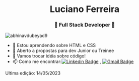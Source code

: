 
<h1 align="center"> Luciano Ferreira</h1>
<h3 align="center">🚀 Full Stack Developer 🚀</h3>

<p align="left"> <img src="https://komarev.com/ghpvc/?username=abhinavdubeyad9" alt="abhinavdubeyad9" /> </p>

- 🌱 Estou aprendendo sobre HTML e CSS
- 👯 Aberto a propostas para dev Junior ou Treinee
- 💬 Vamos trocar idéia sobre código!
- 📫 Como me encontrar:[![Linkedin Badge](https://img.shields.io/badge/-LinkedIn-blue?style=flat-square&logo=Linkedin&logoColor=white&link=)](https://www.linkedin.com/in/luciano-dos-santos-ferreira-729730255/) 
, [![Gmail Badge](https://img.shields.io/badge/-Gmail-c14438?style=flat-square&logo=Gmail&logoColor=white&link=mailto:shuklaraghav321.com)](lucianoferreirabaz@gmail.com)


Ultima edição: 14/05/2023
